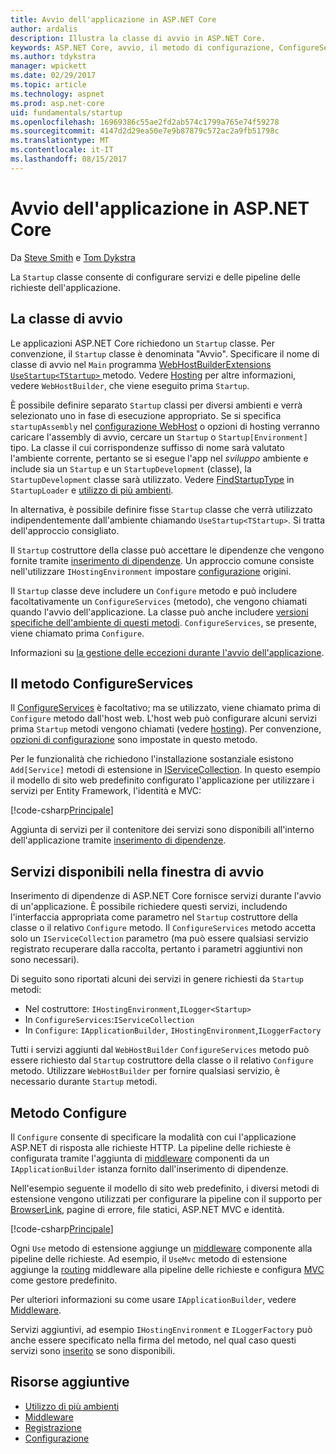 ```yaml
---
title: Avvio dell'applicazione in ASP.NET Core
author: ardalis
description: Illustra la classe di avvio in ASP.NET Core.
keywords: ASP.NET Core, avvio, il metodo di configurazione, ConfigureServices (metodo)
ms.author: tdykstra
manager: wpickett
ms.date: 02/29/2017
ms.topic: article
ms.technology: aspnet
ms.prod: asp.net-core
uid: fundamentals/startup
ms.openlocfilehash: 16969386c55ae2fd2ab574c1799a765e74f59278
ms.sourcegitcommit: 4147d2d29ea50e7e9b87879c572ac2a9fb51798c
ms.translationtype: MT
ms.contentlocale: it-IT
ms.lasthandoff: 08/15/2017
---
```

# <a name="application-startup-in-aspnet-core"></a>Avvio dell'applicazione in ASP.NET Core

Da [Steve Smith](http://ardalis.com) e [Tom Dykstra](https://github.com/tdykstra/)

La `Startup` classe consente di configurare servizi e delle pipeline delle richieste dell'applicazione. 

## <a name="the-startup-class"></a>La classe di avvio

Le applicazioni ASP.NET Core richiedono un `Startup` classe. Per convenzione, il `Startup` classe è denominata "Avvio". Specificare il nome di classe di avvio nel `Main` programma [WebHostBuilderExtensions](https://docs.microsoft.com/aspnet/core/api/microsoft.aspnetcore.hosting.webhostbuilderextensions) [ `UseStartup<TStartup>` ](https://docs.microsoft.com/aspnet/core/api/microsoft.aspnetcore.hosting.webhostbuilderextensions#Microsoft_AspNetCore_Hosting_WebHostBuilderExtensions_UseStartup__1_Microsoft_AspNetCore_Hosting_IWebHostBuilder_) metodo. Vedere [Hosting](xref:fundamentals/hosting) per altre informazioni, vedere `WebHostBuilder`, che viene eseguito prima `Startup`.

È possibile definire separato `Startup` classi per diversi ambienti e verrà selezionato uno in fase di esecuzione appropriato. Se si specifica `startupAssembly` nel [configurazione WebHost](https://docs.microsoft.com/en-us/aspnet/core/fundamentals/hosting?tabs=aspnetcore2x#configuring-a-host) o opzioni di hosting verranno caricare l'assembly di avvio, cercare un `Startup` o `Startup[Environment]` tipo. La classe il cui corrispondenze suffisso di nome sarà valutato l'ambiente corrente, pertanto se si esegue l'app nel *sviluppo* ambiente e include sia un `Startup` e un `StartupDevelopment` (classe), la `StartupDevelopment` classe sarà utilizzato. Vedere [FindStartupType](https://github.com/aspnet/Hosting/blob/rel/1.1.0/src/Microsoft.AspNetCore.Hosting/Internal/StartupLoader.cs) in `StartupLoader` e [utilizzo di più ambienti](environments.md#startup-conventions).

In alternativa, è possibile definire fisse `Startup` classe che verrà utilizzato indipendentemente dall'ambiente chiamando `UseStartup<TStartup>`. Si tratta dell'approccio consigliato.

Il `Startup` costruttore della classe può accettare le dipendenze che vengono fornite tramite [inserimento di dipendenze](xref:fundamentals/dependency-injection). Un approccio comune consiste nell'utilizzare `IHostingEnvironment` impostare [configurazione](xref:fundamentals/configuration) origini.

Il `Startup` classe deve includere un `Configure` metodo e può includere facoltativamente un `ConfigureServices` (metodo), che vengono chiamati quando l'avvio dell'applicazione. La classe può anche includere [versioni specifiche dell'ambiente di questi metodi](xref:fundamentals/environments#startup-conventions). `ConfigureServices`, se presente, viene chiamato prima `Configure`.

Informazioni su [la gestione delle eccezioni durante l'avvio dell'applicazione](xref:fundamentals/error-handling#startup-exception-handling).

## <a name="the-configureservices-method"></a>Il metodo ConfigureServices

Il [ConfigureServices](https://docs.microsoft.com/en-us/aspnet/core/api/microsoft.aspnetcore.hosting.startupbase#Microsoft_AspNetCore_Hosting_StartupBase_ConfigureServices_Microsoft_Extensions_DependencyInjection_IServiceCollection_) è facoltativo; ma se utilizzato, viene chiamato prima di `Configure` metodo dall'host web. L'host web può configurare alcuni servizi prima ``Startup`` metodi vengono chiamati (vedere [hosting](xref:fundamentals/hosting)). Per convenzione, [opzioni di configurazione](xref:fundamentals/configuration) sono impostate in questo metodo.

Per le funzionalità che richiedono l'installazione sostanziale esistono `Add[Service]` metodi di estensione in [IServiceCollection](https://docs.microsoft.com/en-us/aspnet/core/api/microsoft.extensions.dependencyinjection.iservicecollection). In questo esempio il modello di sito web predefinito configurato l'applicazione per utilizzare i servizi per Entity Framework, l'identità e MVC:

[!code-csharp[Principale](../common/samples/WebApplication1/Startup.cs?highlight=4,7,11&start=40&end=55)]

Aggiunta di servizi per il contenitore dei servizi sono disponibili all'interno dell'applicazione tramite [inserimento di dipendenze](xref:fundamentals/dependency-injection).

## <a name="services-available-in-startup"></a>Servizi disponibili nella finestra di avvio

Inserimento di dipendenze di ASP.NET Core fornisce servizi durante l'avvio di un'applicazione. È possibile richiedere questi servizi, includendo l'interfaccia appropriata come parametro nel `Startup` costruttore della classe o il relativo `Configure` metodo. Il `ConfigureServices` metodo accetta solo un `IServiceCollection` parametro (ma può essere qualsiasi servizio registrato recuperare dalla raccolta, pertanto i parametri aggiuntivi non sono necessari).

Di seguito sono riportati alcuni dei servizi in genere richiesti da `Startup` metodi:

* Nel costruttore: `IHostingEnvironment`,`ILogger<Startup>`
* In `ConfigureServices`:`IServiceCollection`
* In `Configure`: `IApplicationBuilder`, `IHostingEnvironment`,`ILoggerFactory`

Tutti i servizi aggiunti dal ``WebHostBuilder`` ``ConfigureServices`` metodo può essere richiesto dal ``Startup`` costruttore della classe o il relativo ``Configure`` metodo. Utilizzare `WebHostBuilder` per fornire qualsiasi servizio, è necessario durante `Startup` metodi.

## <a name="the-configure-method"></a>Metodo Configure

Il `Configure` consente di specificare la modalità con cui l'applicazione ASP.NET di risposta alle richieste HTTP. La pipeline delle richieste è configurata tramite l'aggiunta di [middleware](middleware.md) componenti da un `IApplicationBuilder` istanza fornito dall'inserimento di dipendenze.

Nell'esempio seguente il modello di sito web predefinito, i diversi metodi di estensione vengono utilizzati per configurare la pipeline con il supporto per [BrowserLink](http://vswebessentials.com/features/browserlink), pagine di errore, file statici, ASP.NET MVC e identità.

[!code-csharp[Principale](../common/samples/WebApplication1/Startup.cs?highlight=8,9,10,14,17,19,21&start=58&end=84)]

Ogni `Use` metodo di estensione aggiunge un [middleware](xref:fundamentals/middleware) componente alla pipeline delle richieste. Ad esempio, il `UseMvc` metodo di estensione aggiunge la [routing](routing.md) middleware alla pipeline delle richieste e configura [MVC](xref:mvc/overview) come gestore predefinito.

Per ulteriori informazioni su come usare `IApplicationBuilder`, vedere [Middleware](xref:fundamentals/middleware).

Servizi aggiuntivi, ad esempio `IHostingEnvironment` e `ILoggerFactory` può anche essere specificato nella firma del metodo, nel qual caso questi servizi sono [inserito](dependency-injection.md) se sono disponibili. 

## <a name="additional-resources"></a>Risorse aggiuntive

* [Utilizzo di più ambienti](xref:fundamentals/environments)
* [Middleware](xref:fundamentals/middleware)
* [Registrazione](xref:fundamentals/logging)
* [Configurazione](xref:fundamentals/configuration)
